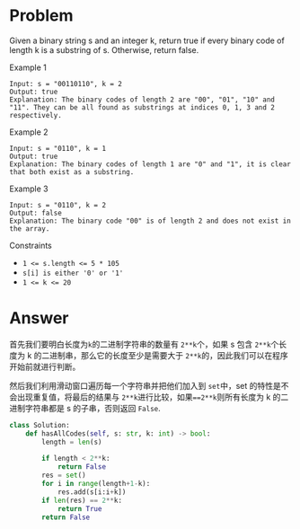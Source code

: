 # Problem
Given a binary string s and an integer k, return true if every binary code of length k is a substring of s. Otherwise, return false.

Example 1
```
Input: s = "00110110", k = 2
Output: true
Explanation: The binary codes of length 2 are "00", "01", "10" and "11". They can be all found as substrings at indices 0, 1, 3 and 2 respectively.
```

Example 2
```
Input: s = "0110", k = 1
Output: true
Explanation: The binary codes of length 1 are "0" and "1", it is clear that both exist as a substring. 
```

Example 3
```
Input: s = "0110", k = 2
Output: false
Explanation: The binary code "00" is of length 2 and does not exist in the array.
```

Constraints
- `1 <= s.length <= 5 * 105`
- `s[i] is either '0' or '1'`
- `1 <= k <= 20`

# Answer
首先我们要明白长度为`k`的二进制字符串的数量有 `2**k`个，如果 s 包含 `2**k`个长度为 k 的二进制串，那么它的长度至少是需要大于 `2**k`的，因此我们可以在程序开始前就进行判断。

然后我们利用滑动窗口遍历每一个字符串并把他们加入到 `set`中，set 的特性是不会出现重复值，将最后的结果与 `2**k`进行比较，如果`==2**k`则所有长度为 k 的二进制字符串都是 s 的子串，否则返回 `False`.

```python
class Solution:
    def hasAllCodes(self, s: str, k: int) -> bool:
        length = len(s)
        
        if length < 2**k:
            return False
        res = set()
        for i in range(length+1-k):
            res.add(s[i:i+k])
        if len(res) == 2**k:
            return True    
        return False
```
